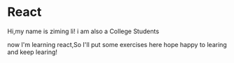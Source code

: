 # React

   Hi,my name is ziming li! 
   i am also a College Students  
   
   now I'm learning react,So I'll put some exercises here 
   hope happy to learing and keep learing!
